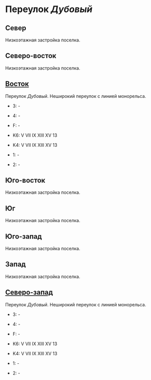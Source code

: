 # Переулок *Дубовый*

## Север

Низкоэтажная застройка поселка.

## Северо-восток

Низкоэтажная застройка поселка.

## [Восток](./10600110.md)

Переулок *Дубовый*.
Неширокий переулок с линией монорельса.

* 3:    -
* 4:    -
* F:    -

* K6:   V   VII IX  XIII    XV
        13
* K4:   V   VII IX  XIII    XV
        13
* 1:    -
* 2:    -

## Юго-восток

Низкоэтажная застройка поселка.

## Юг

Низкоэтажная застройка поселка.

## Юго-запад

Низкоэтажная застройка поселка.

## Запад

Низкоэтажная застройка поселка.

## [Северо-запад](./10585100.md)

Переулок *Дубовый*.
Неширокий переулок с линией монорельса.

* 3:    -
* 4:    -
* F:    -

* K6:   V   VII IX  XIII    XV
        13
* K4:   V   VII IX  XIII    XV
        13
* 1:    -
* 2:    -

